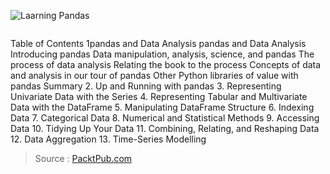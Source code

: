 

![Laarning Pandas](https://static.packt-cdn.com/products/9781787123137/cover/smaller)


```py

```
Table of Contents
1pandas and Data Analysis
pandas and Data Analysis
Introducing pandas
Data manipulation, analysis, science, and pandas
The process of data analysis
Relating the book to the process
Concepts of data and analysis in our tour of pandas
Other Python libraries of value with pandas
Summary
2. Up and Running with pandas
3. Representing Univariate Data with the Series
4. Representing Tabular and Multivariate Data with the DataFrame
5. Manipulating DataFrame Structure
6. Indexing Data
7. Categorical Data
8. Numerical and Statistical Methods
9. Accessing Data
10. Tidying Up Your Data
11. Combining, Relating, and Reshaping Data
12. Data Aggregation
13. Time-Series Modelling

>Source : [PacktPub.com](https://www.packtpub.com)
<!--stackedit_data:
eyJoaXN0b3J5IjpbNTU5OTA5NDIwXX0=
-->